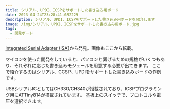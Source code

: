 ```yaml
---
title: シリアル、UPDI、ICSPをサポートした書き込み用ボード
date: 2023-04-24T23:28:41.082229
description: シリアル、UPDI、ICSPをサポートした書き込み用ボードを紹介します
image: /img/シリアル、UPDI、ICSPをサポートした書き込み用ボード.jpg
tags:
  - 開発ボード
---
```

[Integrated Serial Adapter (ISA)](https://hackaday.io/project/190437-integrated-serial-adapter-isa)から発見。画像もここから転載。

マイコンを使った開発をしていると、パソコンと繋げるための規格がいくつもあり、それぞれに応じた書き込みモジュールを用意する必要が出てきます。
ここで紹介するのはシリアル、CCSP、UPDIをサポートした書き込みボードの作例です。

USBシリアルICとしてはCH330/CH340が搭載されており、ICSPプログラミング用にATTiny814が搭載されています。
基板上のスイッチで、プロトコルや電圧を選択できます。


